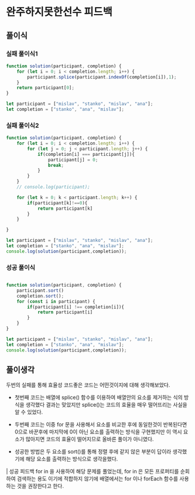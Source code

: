 # 완주하지못한선수 피드백

## 풀이식

### 실패 풀이식1
```jsx
function solution(participant, completion) {
    for (let i = 0; i < completion.length; i++) {
        participant.splice(participant.indexOf(completion[i]),1);
    }
    return participant[0];
}

let participant = ["mislav", "stanko", "mislav", "ana"];
let completion = ["stanko", "ana", "mislav"];
```

### 실패 풀이식2
```jsx
function solution(participant, completion) {
    for (let i = 0; i < completion.length; i++) {
        for (let j = 0; j < participant.length; j++) {
            if(completion[i] === participant[j]){
                participant[j] = 0;
                break;
            }
        }
    }
    // console.log(participant);

    for (let k = 0; k < participant.length; k++) {
        if(participant[k]!==0){
            return participant[k]
        }
    }

}

let participant = ["mislav", "stanko", "mislav", "ana"];
let completion = ["stanko", "ana", "mislav"];
console.log(solution(participant,completion));
```

### 성공 풀이식
```jsx

function solution(participant, completion) {
    participant.sort()
    completion.sort();
    for (const i in participant) {
        if(participant[i] !== completion[i]){
            return participant[i]
        }
    }
}

let participant = ["mislav", "stanko", "mislav", "ana"];
let completion = ["stanko", "ana", "mislav"];
console.log(solution(participant,completion));

```

## 풀이생각

두번의 실패를 통해 효율성 코드좋은 코드는 어떤것이지에 대해 생각해보았다.

- 첫번째 코드는 배열에 splice() 함수를 이용하여 배열안의 요소를 제거하는 식의 방식을 생각했다
결과는 맞았지만 splice()는 코드의 효율을 매우 떨어뜨리는 사실을 알 수 있었다.

- 두번째 코드는 이중 for 문을 사용해서 요소를 비교한 후에 동일한것이 반복된다면 0으로 바꾼후에
마지막에 0이 아닌 요소를 출력하는 방식을 구현했지만 이 역시 요소가 많아지면 코드의 효율이 떨어지므로 올바른 풀이가 아니였다.

- 성공한 방법은 두 요소를 sort()를 통해 정렬 후에 같지 않은 부분이 답이라 생각했기에 해당 요소를 출력하는 방식으로 생각을했다.

| 성공 피드백 for in 을 사용하여 해당 문제를 풀었는데, for in 은 모든 프로퍼티를 순회하여 검색하는 용도 이기에 적합하지 않기에 배열에서는 for 이나 forEach 함수를 사용하는 것을 권장한다고 한다.

